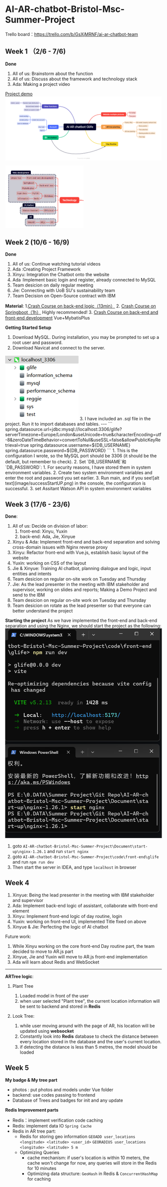# AI-AR-chatbot-Bristol-Msc-Summer-Project
Trello board：https://trello.com/b/GsXjMRNF/ai-ar-chatbot-team

## Week 1 （2/6 - 7/6)
**Done**
1. All of us: Brainstorm about the function
2. All of us: Discuss about the framework and technology stack
3. Ada: Making a project video

[Project demo](https://www.youtube.com/watch?v=1VYL8F-sFTE)
<img src="/image/Glife_Xmind.png" alt="Image Description">

<img src="/image/stack.png" alt="Image Description"  style="max-width: 50%; height: auto;">

## Week 2 (10/6 - 16/9)
**Done**
1. All of us: Continue watching tutorial videos
2. Ada :Creating Project Framework
3. Xinyu: Integration the Chatbot onto the website
4. Ada :Implement basic login and register, already connected to MySQL
5. Team desicion on daily regular meeting
6. Jie: Connecting with UoB SU's sustainability team
7. Team Decision on Open-Source contract with IBM


**Material**:
1.[Crash Course on back-end logic（13min）](https://www.bilibili.com/video/BV1hH4y1n7b4/?buvid=Z24C6227428F404F4F66B9F806C034F87240&is_story_h5=false&mid=2c6DhcC7HgTb7sBSLXz9UA%3D%3D&p=1&plat_id=116&share_from=ugc&share_medium=ipad&share_plat=ios&share_source=WEIXIN&share_tag=s_i&timestamp=1717671773&unique_k=UbNABco&up_id=1748035600&vd_source=dd2dd80e2ed658ce4d2f8ef286463856)
2. [Crash Course on Springboot（1h）](https://www.bilibili.com/video/BV1gm411m7i6/?spm_id_from=333.337.search-card.all.click) Highly recommended!
3. [Crash Course on back-end and front-end development](https://www.bilibili.com/video/BV1nV4y1s7ZN/?spm_id_from=333.337.search-card.all.click&vd_source=dd2dd80e2ed658ce4d2f8ef286463856) Vue+MybatisPlus


**Getting Started Setup**
1. Download MySQL. During installation, you may be prompted to set up a root user and password.
2. Download Navicat and connect to the server.
<img src="/image/2024-06-10-23-50-21.png" alt="Image Description"  style="max-width: 50%; height: auto;">
3. I have included an .sql file in the project. Run it to import databases and tables.
---
```
spring.datasource.url=jdbc:mysql://localhost:3306/glife?serverTimezone=Europe/London&useUnicode=true&characterEncoding=utf-8&zeroDateTimeBehavior=convertToNull&useSSL=false&allowPublicKeyRetrieval=true
spring.datasource.username=${DB_USERNAME}
spring.datasource.password=${DB_PASSWORD}
```
1. This is the configuration I wrote, so the MySQL port should be 3306 (it should be the default, but remember to check).
2. Set `DB_USERNAME`和`DB_PASSWORD`:
   1. For security reasons, I have stored them in system environment variables.
   2. Create two system environment variables and enter the root and password you set earlier.
   3. Run main, and if you see![alt text](image/successStartUP.png) in the console, the configuration is successful.
3. set Assitant Watson API in system environment variables

## Week 3 (17/6 - 23/6)
**Done**:
1. All of us: Decide on division of labor:   
   1. front-end: Xinyu, Yuxin 
   2. back-end: Ada, Jie, Xinyue
2. Xinyu & Ada: Implement front-end and back-end separation and solving cross-domain issues with Nginx reverse proxy 
3. Xinyu: Refactor front-end with Vue.js, establish basic layout of the website
4. Yuxin: working on CSS of the layout
5. Jie & Xinyue: Training AI chatbot, planning dialogue and logic, input entities and intents
6. Team desicion on regular on-site work on Tuesday and Thursday
7. Jie: As the lead presenter in the meeting with IBM stakeholder and supervisor, working on slides and reports; Making a Demo Project and send to the IBM
8. Team desicion on regular on-site work on Tuesday and Thursday
9. Team desicion on rotate as the lead presenter so that everyone can better understand the project

**Starting the project**
As we have implemented the front-end and back-end separation and using the Nginx, we should start the project as the following:
<img src="/image/ngnix.png" alt="Image Description">
1. goto `AI-AR-chatbot-Bristol-Msc-Summer-Project\Document\start-up\nginx-1.26.1` and run `start nginx`
2. goto `AI-AR-chatbot-Bristol-Msc-Summer-Project\code\front-end\glife` and run `npm run dev`
3. Then start the server in IDEA, and type `localhost` in browser


## Week 4
1. Xinyue: Being the lead presenter in the meeting with IBM stakeholder and supervisor
2. Ada: Implement back-end logic of assistant, collaborate with front-end element
3. Xinyu: Implement front-end logic of day routine, login
4. Yuxin: working on front-end UI, implemented Title fixed on above
5. Xinyue & Jie: Perfecting the logic of AI chatbot

Future work:
1. While Xinyu working on the core front-end Day routine part, the team decided to move to AR.js part
2. Xinyue, Jie and Yuxin will move to AR.js front-end implementation
3. Ada will learn about Redis and WebSocket

---

**ARTree logic**:
1. Plant Tree
   1. Loaded model in front of the user
   2. when user selected "Plant tree", the current location information will be sent to backend and stored in **Redis**

2. Look Tree:
   1. while user moving around with the page of AR, his location will be updated using **websocket**
   2. Constantly look into **Redis** database to check the distance between every location stored in the database and the user's current location.
   3.  if detecting the distance is less than 5 metres, the model should be loaded

## Week 5

**My badge & My tree part**
* photos : put photos and models under Vue folder
* backend: use codes passing to frontend
* Database of Trees and badges for init and any update

**Redis Improvement parts**
* Redis：implement verification code caching
* Redis: implement data IO ```Spring Cache```
* Redis in AR tree part:
  * Redis for storing geo information
   ```GEOADD user_locations <longitude> <latitude> <user_id>```
   ```GEORADIUS user_locations <longitude> <latitude> 5 m```
  * Optimizing Queries
    * cache mechanism: if user's location is within 10 meters, the cache won't change for now, any queries will store in the Redis for 10 minutes
    * Optimizing data structure: `GeoHash` in Redis & `ConcurrentHashMap` for caching 

